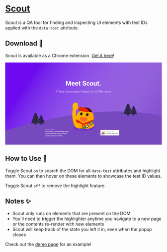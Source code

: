 # [Scout](https://scout.codes)
Scout is a QA tool for finding and inspecting UI elements with test IDs applied with the `data-test` attribute. 

## Download 🚀
Scout is available as a Chrome extension. [Get it here](#)!

![Scout Hero](img/scout-hero.png)

## How to Use 🔧
Toggle Scout `on` to search the DOM for all `data-test` attributes and highlight them. You can then hover on these elements to showcase the test ID values.

Toggle Scout `off` to remove the highlight feature.

## Notes ✨
- Scout only runs on elements that are present on the DOM
- You'll need to trigger the highlighter anytime you navigate to a new page or the contents re-render with new elements
- Scout will keep track of the state you left it in, even when the popup closes

Check out the [demo page](https://scout.codes/demo) for an example!
